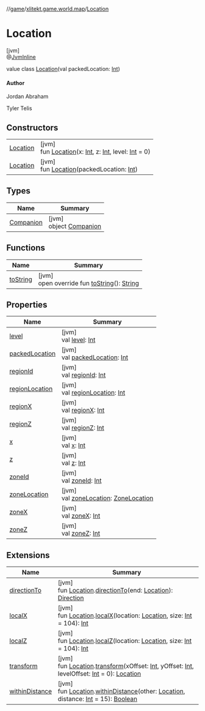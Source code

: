 //[game](../../../index.md)/[xlitekt.game.world.map](../index.md)/[Location](index.md)

# Location

[jvm]\
@[JvmInline](https://kotlinlang.org/api/latest/jvm/stdlib/kotlin.jvm/-jvm-inline/index.html)

value class [Location](index.md)(val packedLocation: [Int](https://kotlinlang.org/api/latest/jvm/stdlib/kotlin/-int/index.html))

#### Author

Jordan Abraham

Tyler Telis

## Constructors

| | |
|---|---|
| [Location](-location.md) | [jvm]<br>fun [Location](-location.md)(x: [Int](https://kotlinlang.org/api/latest/jvm/stdlib/kotlin/-int/index.html), z: [Int](https://kotlinlang.org/api/latest/jvm/stdlib/kotlin/-int/index.html), level: [Int](https://kotlinlang.org/api/latest/jvm/stdlib/kotlin/-int/index.html) = 0) |
| [Location](-location.md) | [jvm]<br>fun [Location](-location.md)(packedLocation: [Int](https://kotlinlang.org/api/latest/jvm/stdlib/kotlin/-int/index.html)) |

## Types

| Name | Summary |
|---|---|
| [Companion](-companion/index.md) | [jvm]<br>object [Companion](-companion/index.md) |

## Functions

| Name | Summary |
|---|---|
| [toString](to-string.md) | [jvm]<br>open override fun [toString](to-string.md)(): [String](https://kotlinlang.org/api/latest/jvm/stdlib/kotlin/-string/index.html) |

## Properties

| Name | Summary |
|---|---|
| [level](level.md) | [jvm]<br>val [level](level.md): [Int](https://kotlinlang.org/api/latest/jvm/stdlib/kotlin/-int/index.html) |
| [packedLocation](packed-location.md) | [jvm]<br>val [packedLocation](packed-location.md): [Int](https://kotlinlang.org/api/latest/jvm/stdlib/kotlin/-int/index.html) |
| [regionId](region-id.md) | [jvm]<br>val [regionId](region-id.md): [Int](https://kotlinlang.org/api/latest/jvm/stdlib/kotlin/-int/index.html) |
| [regionLocation](region-location.md) | [jvm]<br>val [regionLocation](region-location.md): [Int](https://kotlinlang.org/api/latest/jvm/stdlib/kotlin/-int/index.html) |
| [regionX](region-x.md) | [jvm]<br>val [regionX](region-x.md): [Int](https://kotlinlang.org/api/latest/jvm/stdlib/kotlin/-int/index.html) |
| [regionZ](region-z.md) | [jvm]<br>val [regionZ](region-z.md): [Int](https://kotlinlang.org/api/latest/jvm/stdlib/kotlin/-int/index.html) |
| [x](x.md) | [jvm]<br>val [x](x.md): [Int](https://kotlinlang.org/api/latest/jvm/stdlib/kotlin/-int/index.html) |
| [z](z.md) | [jvm]<br>val [z](z.md): [Int](https://kotlinlang.org/api/latest/jvm/stdlib/kotlin/-int/index.html) |
| [zoneId](zone-id.md) | [jvm]<br>val [zoneId](zone-id.md): [Int](https://kotlinlang.org/api/latest/jvm/stdlib/kotlin/-int/index.html) |
| [zoneLocation](zone-location.md) | [jvm]<br>val [zoneLocation](zone-location.md): [ZoneLocation](../../xlitekt.game.world.map.zone/-zone-location/index.md) |
| [zoneX](zone-x.md) | [jvm]<br>val [zoneX](zone-x.md): [Int](https://kotlinlang.org/api/latest/jvm/stdlib/kotlin/-int/index.html) |
| [zoneZ](zone-z.md) | [jvm]<br>val [zoneZ](zone-z.md): [Int](https://kotlinlang.org/api/latest/jvm/stdlib/kotlin/-int/index.html) |

## Extensions

| Name | Summary |
|---|---|
| [directionTo](../direction-to.md) | [jvm]<br>fun [Location](index.md).[directionTo](../direction-to.md)(end: [Location](index.md)): [Direction](../../xlitekt.game.actor.movement/-direction/index.md) |
| [localX](../local-x.md) | [jvm]<br>fun [Location](index.md).[localX](../local-x.md)(location: [Location](index.md), size: [Int](https://kotlinlang.org/api/latest/jvm/stdlib/kotlin/-int/index.html) = 104): [Int](https://kotlinlang.org/api/latest/jvm/stdlib/kotlin/-int/index.html) |
| [localZ](../local-z.md) | [jvm]<br>fun [Location](index.md).[localZ](../local-z.md)(location: [Location](index.md), size: [Int](https://kotlinlang.org/api/latest/jvm/stdlib/kotlin/-int/index.html) = 104): [Int](https://kotlinlang.org/api/latest/jvm/stdlib/kotlin/-int/index.html) |
| [transform](../transform.md) | [jvm]<br>fun [Location](index.md).[transform](../transform.md)(xOffset: [Int](https://kotlinlang.org/api/latest/jvm/stdlib/kotlin/-int/index.html), yOffset: [Int](https://kotlinlang.org/api/latest/jvm/stdlib/kotlin/-int/index.html), levelOffset: [Int](https://kotlinlang.org/api/latest/jvm/stdlib/kotlin/-int/index.html) = 0): [Location](index.md) |
| [withinDistance](../within-distance.md) | [jvm]<br>fun [Location](index.md).[withinDistance](../within-distance.md)(other: [Location](index.md), distance: [Int](https://kotlinlang.org/api/latest/jvm/stdlib/kotlin/-int/index.html) = 15): [Boolean](https://kotlinlang.org/api/latest/jvm/stdlib/kotlin/-boolean/index.html) |
